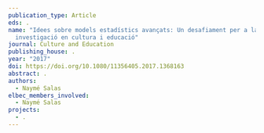 ```yaml
---
publication_type: Article
eds: .
name: "Idees sobre models estadístics avançats: Un desafiament per a la
  investigació en cultura i educació"
journal: Culture and Education
publishing_house: .
year: "2017"
doi: https://doi.org/10.1080/11356405.2017.1368163
abstract: .
authors:
  - Naymé Salas
elbec_members_involved:
  - Naymé Salas
projects:
  - .
---
```

